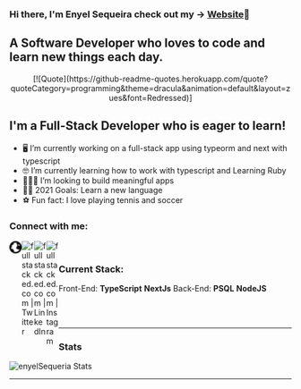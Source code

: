 ### Hi there, I'm Enyel Sequeira check out my -> [Website]👋
## A Software Developer who loves to code and learn new things each day. 

<div align="center" width="100%">
 [![Quote](https://github-readme-quotes.herokuapp.com/quote?quoteCategory=programming&theme=dracula&animation=default&layout=zues&font=Redressed)]
</div>

## I'm a Full-Stack Developer who is eager to learn!
- 🖥 I’m currently working on a full-stack app using typeorm and next with typescript
- 🤓 I’m currently learning how to work with typescript and Learning Ruby
- 👨🏻‍💻 I’m looking to build meaningful apps
- 🙌🏼 2021 Goals: Learn a new language
- ⚽️ Fun fact: I love playing tennis and soccer



### Connect with me:

[<img align="left" alt="fullstacked.com" width="22px" src="https://raw.githubusercontent.com/iconic/open-iconic/master/svg/globe.svg" />][website]
[<img align="left" alt="fullstacked.com | Twitter" width="22px" src="https://cdn.jsdelivr.net/npm/simple-icons@v3/icons/twitter.svg" />][twitter]
[<img align="left" alt="fullstacked.com | LinkedIn" width="22px" src="https://cdn.jsdelivr.net/npm/simple-icons@v3/icons/linkedin.svg" />][linkedin]
[<img align="left" alt="fullstacked.com | Instagram" width="22px" src="https://cdn.jsdelivr.net/npm/simple-icons@v3/icons/instagram.svg" />][instagram]

<br />

### Current Stack: 

Front-End: **TypeScript** **NextJs**
Back-End: **PSQL** **NodeJS**

<br />
<br />


---

### Stats

![enyelSequeria Stats](https://github-readme-stats.vercel.app/api?username=enyelsequeira&show_icons=true&theme=dracula)

---

[website]: https://enyelsequeira.com/
[twitter]: https://twitter.com/EnyelSequeira
[instagram]: https://www.instagram.com/e.s.codes/?hl=en
[linkedin]: https://www.linkedin.com/in/enyel-sequeira-333a60100/












